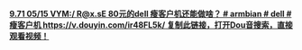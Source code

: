 #### [9.71 05/15 VYM:/ R@x.sE 80元的dell 瘦客户机还能做啥？ # armbian # dell # 瘦客户机  https://v.douyin.com/ir48FL5k/ 复制此链接，打开Dou音搜索，直接观看视频！](https://v.douyin.com/ir48FL5k/)  
